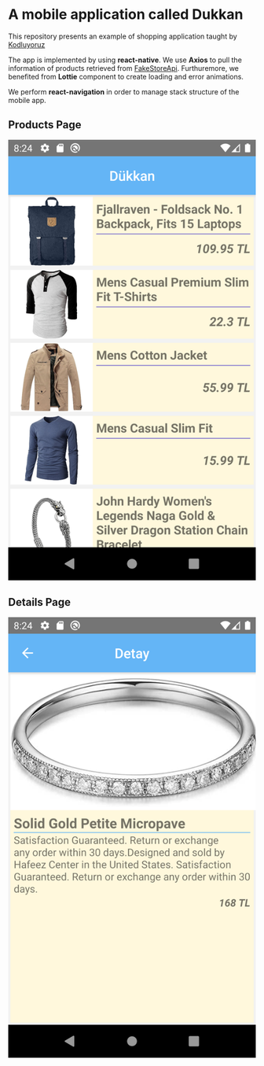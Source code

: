 # A mobile application called Dukkan 
This repository presents an example of shopping application taught by [Kodluyoruz](https://www.kodluyoruz.org/)

The app is implemented by using **react-native**. We use **Axios** to pull the information of products retrieved from [FakeStoreApi](https://fakestoreapi.com/). Furthuremore, we benefited from **Lottie** component to create loading and error animations.

We perform **react-navigation** in order to manage stack structure of the mobile app.

## Products Page
![Products](https://github.com/edoganenerji/Kodluyoruz_Dukkan/blob/main/src/images/DetailPage.png)
## Details Page
![Details](https://github.com/edoganenerji/Kodluyoruz_Dukkan/blob/main/src/images/ProductsPage.png)


